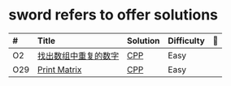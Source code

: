 # sword refers to offer solutions

| # | Title | Solution | Difficulty | :memo: |
| :------ | :------ | :------ | :----- | :----- |
| O2 | [找出数组中重复的数字](https://www.acwing.com/problem/content/14/) | [CPP](./O2.找出数组中重复的数字/找出数组中重复的数字.cc)  | Easy |
| O29 | [Print Matrix](https://www.nowcoder.com/practice/9b4c81a02cd34f76be2659fa0d54342a?tpId=13&tqId=11172&tPage=1&rp=1&ru=/ta/coding-interviews&qru=/ta/coding-interviews/question-ranking) | [CPP](./O29.PrintMatrix/print_matrix.cc)  | Easy |


